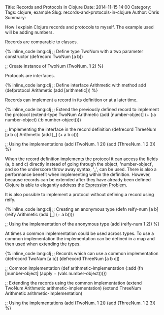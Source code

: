 Title: Records and Protocols in Clojure
Date: 2014-11-15 14:00
Category: 
Tags: clojure, example
Slug: records-and-protocols-in-clojure
Author: Chris
Summary: 

How I explain Clojure records and protocols to myself. The example used will be adding numbers.

Records are comparable to classes.

{% inline_code lang:clj
;; Define type TwoNum with a two parameter constructor
(defrecord TwoNum [a b])

;; Create instance of TwoNum
(TwoNum. 1 2)
%}

Protocols are interfaces.

{% inline_code lang:clj
;; Define interface Arithmetic with method add
(defprotocol Arithmetic
  (add [arithmetic]))
%}

Records can implement a record in its definition or at a later time.

{% inline_code lang:clj
;; Extend the previously defined record to implement the protocol
(extend-type TwoNum
  Arithmetic
  (add [number-object] (+ (:a number-object) (:b number-object))))

;; Implementing the interface in the record definition
(defrecord ThreeNum [a b c]
  Arithmetic
  (add [_] (+ a b c)))

;; Using the implementations
(add (TwoNum. 1 2))
(add (ThreeNum. 1 2 3))
%}

When the record definition implements the protocol it can access the fields (a, b and c) directly instead of going through the object, 'number-object', and so the underscore throw away syntax, '_', can be used. There is also a performance benefit when implementing within the definition. However, because records can be extended after they have already been defined Clojure is able to elegantly address the [Expression Problem](http://www.ibm.com/developerworks/library/j-clojure-protocols/).

It is also possible to implement a protocol without defining a record using reify.

{% inline_code lang:clj
;; Creating an anonymous type
(defn reify-num
  [a b]
  (reify Arithmetic
        (add [_] (+ a b))))

;; Using the implementation of the anonymous type
(add (reify-num 1 2))
%}

At times a common implementation could be used across types. To use a common implementation the implementation can be defined in a map and then used when extending the types.

{% inline_code lang:clj
;; Records which can use a common implementation
(defrecord TwoNum [a b])
(defrecord ThreeNum [a b c])

;; Common implementation
(def arithmetic-implementation
  {:add (fn [number-object] (apply + (vals number-object)))})

;; Extending the records using the common implementation
(extend TwoNum Arithmetic arithmetic-implementation)
(extend ThreeNum Arithmetic arithmetic-implementation)

;; Using the implementations
(add (TwoNum. 1 2))
(add (ThreeNum. 1 2 3))
%}
